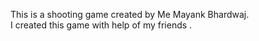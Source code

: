 This is a shooting game created by Me Mayank Bhardwaj. <br>
I created this game with help of my friends .  
